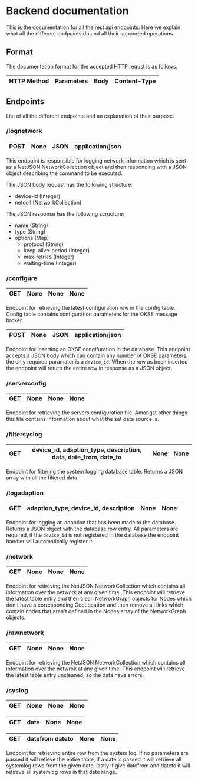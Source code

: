 # Backend documentation

This is the documentation for all the rest api endpoints.
Here we explain what all the different endpoints do and all their supported operations.

## Format
The documentation format for the accepted HTTP requst is as follows.

| HTTP Method | Parameters | Body | Content-Type  |
| ----------- |----------- |------| ------------- |

## Endpoints

List of all the different endpoints and an explanation of their purpose.

### /lognetwork


| POST | None | JSON | application/json |
|------|------|------|------------------|

This endpoint is responsible for logging network information which is sent as a
NetJSON NetworkCollection object and then responding with a JSON object describing
the command to be executed.

The JSON body request has the following structure:

- device-id (Integer)
- netcoll (NetworkCollection)

The JSON response has the following scructure:

- name (String)
- type (String)
- options (Map)
  - protocol (String)
  - keep-alive-period (Integer)
  - max-retries (Integer)
  - waiting-time (Integer)

### /configure

| GET | None | None | None |
|-----|------|------|------|

Endpoint for retrieving the latest configuration row in the config table. Config table
contains configuration parameters for the OKSE message broker.

| POST | None | JSON | application/json |
|------|------|------|------------------|

Endpoint for inserting an OKSE congifuration in the database. This endpoint accepts
a JSON body which can contain any number of OKSE parameters, the only required paramater
is a `device_id`. When the row as been inserted the endpoint will return the entire row
in response as a JSON object.

### /serverconfig

| GET | None | None | None |
|-----|------|------|------|

Endpoint for retrieving the servers configuration file. Amongst other things this file
contains information about what the set data source is.

### /filtersyslog

| GET | device_id, adaption_type, description, data, date_from, date_to | None | None |
|-----|-----------------------------------------------------------------|------|------|

Endpoint for filtering the system logging database table. Returns a JSON array with all
the filtered data.

### /logadaption

| GET | adaption_type, device_id, description | None | None |
|-----|---------------------------------------|------|------|

Endpoint for logging an adaption that has been made to the database. Returns a JSON object
with the database row entry. All parameters are required, if the `device_id` is not
registered in the database the endpoint handler will automatically register it.

### /network

| GET | None | None | None |
|-----|------|------|------|

Endpoint for retireving the NetJSON NetworkCollection which contains all information over
the network at any given time. This endpoint will retrieve the latest table entry and
then clean NetworkGraph objects for Nodes which don't have a corresponding GeoLocation
and then remove all links which contain nodes that aren't defined in the Nodes array of
the NetworkGraph objects.

### /rawnetwork

| GET | None | None | None |
|-----|------|------|------|

Endpoint for retrieving the NetJSON NetworkCollection which contains all information over
the netwrok at any given time. This endpoint will retrieve the latest table entry
uncleaned, so the data have errors.


### /syslog

| GET |       None      | None | None |
|-----|-----------------|------|------|

| GET |       date      | None | None |
|-----|-----------------|------|------|

| GET | datefrom dateto | None | None |
|-----|-----------------|------|------|

Endpoint for retrieving entire row from the system log. If no parameters are passed it
will retieve the entire table, if a date is passed it will retrieve all systemlog rows
from the given date, lastly if give datefrom and dateto it will retireve all systemlog
rows in that date range.
